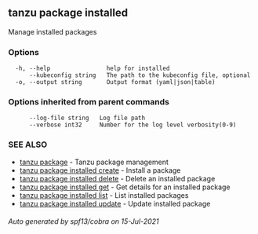 ## tanzu package installed

Manage installed packages

### Options

```
  -h, --help                help for installed
      --kubeconfig string   The path to the kubeconfig file, optional
  -o, --output string       Output format (yaml|json|table)
```

### Options inherited from parent commands

```
      --log-file string   Log file path
      --verbose int32     Number for the log level verbosity(0-9)
```

### SEE ALSO

* [tanzu package](tanzu_package.md)     - Tanzu package management
* [tanzu package installed create](tanzu_package_installed_create.md)     - Install a package
* [tanzu package installed delete](tanzu_package_installed_delete.md)     - Delete an installed package
* [tanzu package installed get](tanzu_package_installed_get.md)     - Get details for an installed package
* [tanzu package installed list](tanzu_package_installed_list.md)     - List installed packages
* [tanzu package installed update](tanzu_package_installed_update.md)     - Update installed package

###### Auto generated by spf13/cobra on 15-Jul-2021
